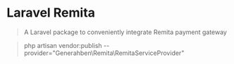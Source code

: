 # Laravel Remita

> A Laravel package to conveniently integrate Remita payment gateway

> php artisan vendor:publish --provider="Generahben\Remita\RemitaServiceProvider"